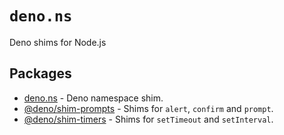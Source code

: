# `deno.ns`

Deno shims for Node.js

## Packages

- [deno.ns](packages/deno.ns) - Deno namespace shim.
- [@deno/shim-prompts](packages/shim-prompts) - Shims for `alert`, `confirm` and
  `prompt`.
- [@deno/shim-timers](packages/shim-timers) - Shims for `setTimeout` and
  `setInterval`.
